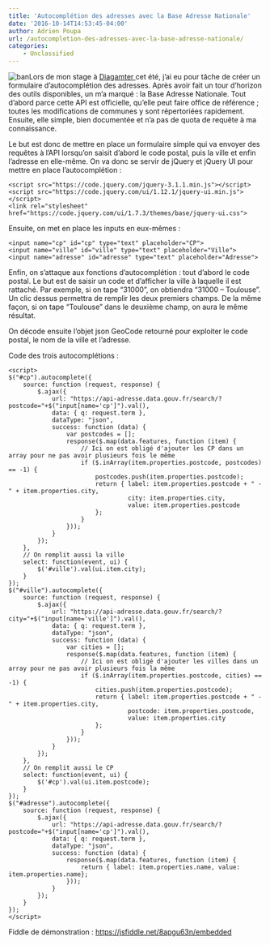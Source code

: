 ```yaml
---
title: 'Autocomplétion des adresses avec la Base Adresse Nationale'
date: '2016-10-14T14:53:45-04:00'
author: Adrien Poupa
url: /autocompletion-des-adresses-avec-la-base-adresse-nationale/
categories:
    - Unclassified
---
```


![ban](https://cdn.poupa.net/uploads/2016/10/ban.png)Lors de mon stage à [Diagamter ](http://www.diagamter.com/)cet été, j’ai eu pour tâche de créer un formulaire d’autocomplétion des adresses. Après avoir fait un tour d’horizon des outils disponibles, un m’a marqué : la Base Adresse Nationale. Tout d’abord parce cette API est officielle, qu’elle peut faire office de référence ; toutes les modifications de communes y sont répertoriées rapidement. Ensuite, elle simple, bien documentée et n’a pas de quota de requête à ma connaissance.

Le but est donc de mettre en place un formulaire simple qui va envoyer des requêtes à l’API lorsqu’on saisit d’abord le code postal, puis la ville et enfin l’adresse en elle-même. On va donc se servir de jQuery et jQuery UI pour mettre en place l’autocomplétion :

```
<script src="https://code.jquery.com/jquery-3.1.1.min.js"></script>
<script src="https://code.jquery.com/ui/1.12.1/jquery-ui.min.js"></script>
<link rel="stylesheet" href="https://code.jquery.com/ui/1.7.3/themes/base/jquery-ui.css">
```

Ensuite, on met en place les inputs en eux-mêmes :

```
<input name="cp" id="cp" type="text" placeholder="CP">
<input name="ville" id="ville" type="text" placeholder="Ville">
<input name="adresse" id="adresse" type="text" placeholder="Adresse">
```

Enfin, on s’attaque aux fonctions d’autocomplétion : tout d’abord le code postal. Le but est de saisir un code et d’afficher la ville à laquelle il est rattaché. Par exemple, si on tape “31000”, on obtiendra “31000 – Toulouse”. Un clic dessus permettra de remplir les deux premiers champs. De la même façon, si on tape “Toulouse” dans le deuxième champ, on aura le même résultat.

On décode ensuite l’objet json GeoCode retourné pour exploiter le code postal, le nom de la ville et l’adresse.

Code des trois autocomplétions :

```
<script>
$("#cp").autocomplete({
    source: function (request, response) {
        $.ajax({
            url: "https://api-adresse.data.gouv.fr/search/?postcode="+$("input[name='cp']").val(),
            data: { q: request.term },
            dataType: "json",
            success: function (data) {
                var postcodes = [];
                response($.map(data.features, function (item) {
                    // Ici on est obligé d'ajouter les CP dans un array pour ne pas avoir plusieurs fois le même
                    if ($.inArray(item.properties.postcode, postcodes) == -1) {
                        postcodes.push(item.properties.postcode);
                        return { label: item.properties.postcode + " - " + item.properties.city, 
                                 city: item.properties.city,
                                 value: item.properties.postcode
                        };
                    }
                }));
            }
        });
    },
    // On remplit aussi la ville
    select: function(event, ui) {
        $('#ville').val(ui.item.city);
    }
});
$("#ville").autocomplete({
    source: function (request, response) {
        $.ajax({
            url: "https://api-adresse.data.gouv.fr/search/?city="+$("input[name='ville']").val(),
            data: { q: request.term },
            dataType: "json",
            success: function (data) {
                var cities = [];
                response($.map(data.features, function (item) {
                    // Ici on est obligé d'ajouter les villes dans un array pour ne pas avoir plusieurs fois la même
                    if ($.inArray(item.properties.postcode, cities) == -1) {
                        cities.push(item.properties.postcode);
                        return { label: item.properties.postcode + " - " + item.properties.city, 
                                 postcode: item.properties.postcode,
                                 value: item.properties.city
                        };
                    }
                }));
            }
        });
    },
    // On remplit aussi le CP
    select: function(event, ui) {
        $('#cp').val(ui.item.postcode);
    }
});
$("#adresse").autocomplete({
    source: function (request, response) {
        $.ajax({
            url: "https://api-adresse.data.gouv.fr/search/?postcode="+$("input[name='cp']").val(),
            data: { q: request.term },
            dataType: "json",
            success: function (data) {
                response($.map(data.features, function (item) {
                    return { label: item.properties.name, value: item.properties.name};
                }));
            }
        });
    }
});
</script>
```

Fiddle de démonstration : https://jsfiddle.net/8apgu63n/embedded